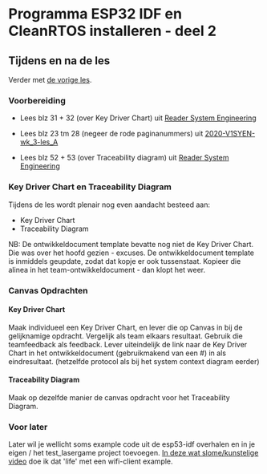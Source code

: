 # Programma ESP32 IDF en CleanRTOS installeren - deel 2

## Tijdens en na de les
Verder met [de vorige les](./programma-esp32-IDF-1.md).

### Voorbereiding
- Lees blz 31 + 32 (over Key Driver Chart) uit [Reader System Engineering](../../onderwijsmateriaal/readers/reader-system-engineering.pdf)
- Lees blz 23 tm 28 (negeer de rode paginanummers) uit [2020-V1SYEN-wk_3-les_A](../../onderwijsmateriaal/presentaties/horend-by-system-engineering-reader/2020-V1SYEN-wk_3-les_A.pdf)

- Lees blz 52 + 53 (over Traceability diagram) uit [Reader System Engineering](../../onderwijsmateriaal/readers/reader-system-engineering.pdf)

### Key Driver Chart en Traceability Diagram
Tijdens de les wordt plenair nog even aandacht besteed aan:
- Key Driver Chart
- Traceability Diagram

NB: De ontwikkeldocument template bevatte nog niet de Key Driver Chart. Die was over het hoofd gezien - excuses. De ontwikkeldocument template is inmiddels geupdate, zodat dat kopje er ook tussenstaat. Kopieer die alinea in het team-ontwikkeldocument - dan klopt het weer.

### Canvas Opdrachten
#### Key Driver Chart
Maak individueel een Key Driver Chart, en lever die op Canvas in bij de gelijknamige opdracht.
Vergelijk als team elkaars resultaat. Gebruik die teamfeedback als feedback. Lever uiteindelijk de link naar de Key Driver Chart in het ontwikkeldocument (gebruikmakend van een #) in als eindresultaat.
(hetzelfde protocol als bij het system context diagram eerder)

#### Traceability Diagram
Maak op dezelfde manier de canvas opdracht voor het Traceability Diagram.

### Voor later
Later wil je wellicht soms example code uit de esp53-idf overhalen en in je eigen / het test_lasergame project toevoegen.
[In deze wat slome/kunstelige video](https://youtu.be/paXRrsztJp0) doe ik dat 'life' met een wifi-client example.
     